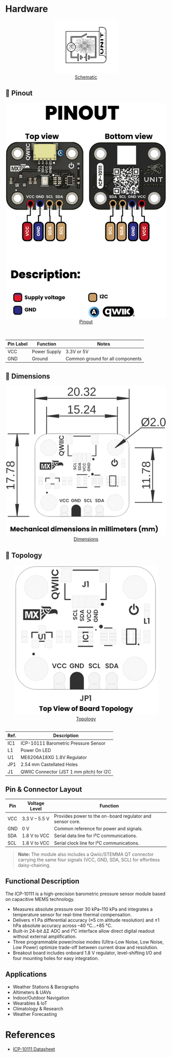 # Hardware

<div align="center">
<a href="./unit_sch_V_0_0_1_ue0094_ICP-10111.pdf"><img src="resources/Schematics_icon.jpg?raw=false" width="200px"><br/>Schematic</a>
</div>




## 🔌 Pinout

<div align="center">
    <a href="#"><img src="resources/unit_pinout_v_0_0_1_ue0094_icp10111_barometric_pressure_sensor_en.jpg" width="500px"><br/>Pinout</a>
    <br/>
    <br/>
    <br/>
    

| Pin Label | Function    | Notes                             |
|-----------|-------------|-----------------------------------|
| VCC       | Power Supply| 3.3V or 5V                       |
| GND       | Ground      | Common ground for all components  |

</div>

## 📏 Dimensions

<div align="center">
<a href="./resources/unit_dimension_v_1_0_0_icp10111_barometric_pressure_sensor.png"><img src="./resources/unit_dimension_v_1_0_0_icp10111_barometric_pressure_sensor.png" width="500px"><br/> Dimensions</a>
</div>

## 📃 Topology

<div align="center">
<a href="./resources/unit_topology_v_1_0_0_icp10111_barometric_pressure_sensor.png"><img src="./resources/unit_topology_v_1_0_0_icp10111_barometric_pressure_sensor.png" width="450px"><br/> Topology</a>
<br/>
<br/>

| Ref. | Description                              |
|------|------------------------------------------|
| IC1  | ICP-10111 Barometric Pressure Sensor    |
| L1   | Power On LED                             |
| U1   | ME6206A18XG 1.8V Regulator               | 
| JP1  | 2.54 mm Castellated Holes                |
| J1   | QWIIC Connector (JST 1 mm pitch) for I2C |

</div>



## Pin & Connector Layout
| Pin   | Voltage Level | Function                                                  |
|-------|---------------|-----------------------------------------------------------|
| VCC   | 3.3 V – 5.5 V | Provides power to the on-board regulator and sensor core. |
| GND   | 0 V           | Common reference for power and signals.                   |
| SDA   | 1.8 V to VCC  | Serial data line for I²C communications.                  |
| SCL   | 1.8 V to VCC  | Serial clock line for I²C communications.                 |

> **Note:** The module also includes a Qwiic/STEMMA QT connector carrying the same four signals (VCC, GND, SDA, SCL) for effortless daisy-chaining.


## Functional Description

The ICP-10111 is a high-precision barometric pressure sensor module based on capacitive MEMS technology.  
- Measures absolute pressure over 30 kPa–110 kPa and integrates a temperature sensor for real-time thermal compensation.  
- Delivers ±1 Pa differential accuracy (≈5 cm altitude resolution) and ±1 hPa absolute accuracy across –40 °C…+85 °C.  
- Built-in 24-bit ΔΣ ADC and I²C interface allow direct digital readout without external amplification.  
- Three programmable power/noise modes (Ultra-Low Noise, Low Noise, Low Power) optimize trade-off between current draw and resolution.  
- Breakout board includes onboard 1.8 V regulator, level-shifting I/O and four mounting holes for easy integration.


## Applications

- Weather Stations & Barographs
- Altimeters & UAVs
- Indoor/Outdoor Navigation
- Wearables & IoT
- Climatology & Research
- Weather Forecasting

# References

- [ICP-10111 Datasheet](https://product.tdk.com/system/files/dam/doc/product/sensor/pressure/capacitive-pressure/data_sheet/ds-000177-icp-10111-v1.3.pdf)